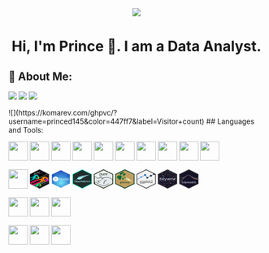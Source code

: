 <p align="center">
<img src="https://user-images.githubusercontent.com/74038190/221352987-68da234d-4d62-4e9d-9d7f-098dc657c2dc.gif" width="400"> </p>

# <p align="center">Hi, I'm Prince 👋. I am a Data Analyst.</p>

## 💫 About Me:
<p align="left">
    <a href="https://www.linkedin.com/in/prince-dobariya"><img src="https://img.shields.io/badge/linkedin-%230077B5.svg?&style=for-the-badge&logo=linkedin&logoColor=white" height=23></a>
    <a href="mailto:princedobariya9898@gmail.com"><img src="https://img.shields.io/badge/Gmail-D14836?style=for-the-badge&logo=gmail&logoColor=white" height=23></a>
    <a href="https://www.hackerrank.com/profile/princedobariya91"><img src="https://img.shields.io/badge/-Hackerrank-2EC866?style=for-the-badge&logo=HackerRank&logoColor=white" height=23"> </a>
  </p>
![](https://komarev.com/ghpvc/?username=princed145&color=447ff7&label=Visitor+count)
## Languages and Tools:

<img src="https://cdn.jsdelivr.net/gh/devicons/devicon@latest/icons/python/python-original-wordmark.svg" width="38" height="38" /> <img src="https://cdn.jsdelivr.net/gh/devicons/devicon@latest/icons/pandas/pandas-original-wordmark.svg" width="38" height="38" /> <img src="https://cdn.jsdelivr.net/gh/devicons/devicon@latest/icons/numpy/numpy-original-wordmark.svg" width="38" height="38" /> <img src="https://cdn.jsdelivr.net/gh/devicons/devicon@latest/icons/scikitlearn/scikitlearn-original.svg" width="38" height="38" /> <img src="https://cdn.jsdelivr.net/gh/devicons/devicon@latest/icons/matplotlib/matplotlib-plain-wordmark.svg" width="38" height="38"/> <img src="https://cdn.jsdelivr.net/gh/devicons/devicon@latest/icons/plotly/plotly-original-wordmark.svg" width="38" height="38"/>
<img src="https://cdn.jsdelivr.net/gh/devicons/devicon@latest/icons/streamlit/streamlit-original-wordmark.svg" width="38" height="38" /> <img src="https://cdn.jsdelivr.net/gh/devicons/devicon@latest/icons/tensorflow/tensorflow-original.svg" width="38" height="38" /> <img src="https://cdn.jsdelivr.net/gh/devicons/devicon@latest/icons/pytorch/pytorch-original-wordmark.svg" width="38" height="38" /> <img src="https://cdn.jsdelivr.net/gh/devicons/devicon@latest/icons/opencv/opencv-original-wordmark.svg" width="38" height="38" />

<img src="https://cdn.jsdelivr.net/gh/devicons/devicon@latest/icons/rstudio/rstudio-original.svg" width="38" height="38" /> <img src="https://github.com/rstudio/hex-stickers/blob/main/thumbs/dbplyr.png" width="38" height="38" /> <img src="https://github.com/rstudio/hex-stickers/blob/main/PNG/RStudio.png" width="38" height="38" /> <img src="https://github.com/rstudio/hex-stickers/blob/main/PNG/rmarkdown.png" width="38" height="38" /> <img src="https://github.com/rstudio/hex-stickers/blob/main/PNG/purrr.png" width="38" height="38" /> <img src="https://github.com/rstudio/hex-stickers/blob/main/PNG/parsnip.png" width="38" height="38" /> <img src="https://github.com/rstudio/hex-stickers/blob/main/PNG/ggplot2.png" width="38" height="38" /> <img src="https://github.com/rstudio/hex-stickers/blob/main/PNG/tidyverse.png" width="38" height="38" /> <img src="https://github.com/rstudio/hex-stickers/blob/main/PNG/tidymodels.png" width="38" height="38" /> 

<img src="https://cdn.jsdelivr.net/gh/devicons/devicon@latest/icons/googlecloud/googlecloud-original.svg" width="38" height="38" /> <i class="devicon-kubernetes-plain colored" width="38" height="38" ></i> <img src="https://cdn.jsdelivr.net/gh/devicons/devicon@latest/icons/amazonwebservices/amazonwebservices-original-wordmark.svg" width="38" height="38" /> <img src="https://cdn.jsdelivr.net/gh/devicons/devicon@latest/icons/azure/azure-plain-wordmark.svg" width="38" height="38"/>

<img src="https://cdn.jsdelivr.net/gh/devicons/devicon@latest/icons/mysql/mysql-original-wordmark.svg" width="38" height="38"  /> <img src="https://cdn.jsdelivr.net/gh/devicons/devicon@latest/icons/postgresql/postgresql-original-wordmark.svg" width="38" height="38" /> <img src="https://cdn.jsdelivr.net/gh/devicons/devicon@latest/icons/sqlite/sqlite-original-wordmark.svg" width="38" height="38" />

<!--
**princed145/princed145** is a ✨ _special_ ✨ repository because its `README.md` (this file) appears on your GitHub profile.

Here are some ideas to get you started:

- 🔭 I’m currently working on ...
- 🌱 I’m currently learning ...
- 👯 I’m looking to collaborate on ...
- 🤔 I’m looking for help with ...
- 💬 Ask me about ...
- 📫 How to reach me: ...
- 😄 Pronouns: ...
- ⚡ Fun fact: ...
-->
